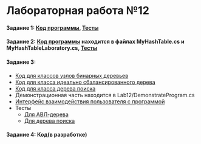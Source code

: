 # Лабораторная работа №12

#### Задание 1: [Код программы](Lab12), [Тесты](Tests/DoubleLinkedListTestsN.cs)

#### Задание 2: [Код программы](Lab12) находится в файлах MyHashTable.cs и MyHashTableLaboratory.cs, [Тесты](Tests/MyHashTableTests.cs)

#### Задание 3: 
- [Код для классов узлов бинарных деревьев](Lab12/TreeNodes.cs)
- [Код для класса идеально сбалансированного дерева](Lab12/BalancedTree.cs)
- [Код для класса дерева поиска](Lab12/SearchTree.cs)
- Демонстрационная часть находится в Lab12/DemonstrateProgram.cs
- [Интерфейс взаимодействия пользователя с программой](Lab12/BinaryTreesLaboratory.cs)
- Тесты
  - [Для АВЛ-дерева](Tests/AVLBalancedTreeTests.cs)
  - [Для дерева поиска](Tests/SearchTreeTests.cs)

#### Задание 4: Код(в разработке)